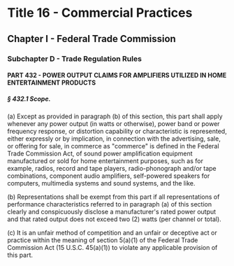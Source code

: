 
# Title 16 - Commercial Practices
## Chapter I - Federal Trade Commission
### Subchapter D - Trade Regulation Rules
#### PART 432 - POWER OUTPUT CLAIMS FOR AMPLIFIERS UTILIZED IN HOME ENTERTAINMENT PRODUCTS
##### § 432.1 Scope.

(a) Except as provided in paragraph (b) of this section, this part shall apply whenever any power output (in watts or otherwise), power band or power frequency response, or distortion capability or characteristic is represented, either expressly or by implication, in connection with the advertising, sale, or offering for sale, in commerce as "commerce" is defined in the Federal Trade Commission Act, of sound power amplification equipment manufactured or sold for home entertainment purposes, such as for example, radios, record and tape players, radio-phonograph and/or tape combinations, component audio amplifiers, self-powered speakers for computers, multimedia systems and sound systems, and the like.

(b) Representations shall be exempt from this part if all representations of performance characteristics referred to in paragraph (a) of this section clearly and conspicuously disclose a manufacturer's rated power output and that rated output does not exceed two (2) watts (per channel or total).

(c) It is an unfair method of competition and an unfair or deceptive act or practice within the meaning of section 5(a)(1) of the Federal Trade Commission Act (15 U.S.C. 45(a)(1)) to violate any applicable provision of this part.
